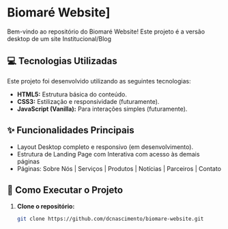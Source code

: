 # Biomaré Website]

Bem-vindo ao repositório do Biomaré Website! Este projeto é a versão desktop de um site Institucional/Blog

## 💻 Tecnologias Utilizadas

Este projeto foi desenvolvido utilizando as seguintes tecnologias:

- **HTML5:** Estrutura básica do conteúdo.
- **CSS3:** Estilização e responsividade (futuramente).
- **JavaScript (Vanilla):** Para interações simples (futuramente).

## ✨ Funcionalidades Principais

- Layout Desktop completo e responsivo (em desenvolvimento).
- Estrutura de Landing Page com Interativa com acesso às demais páginas
- Páginas:  Sobre Nós | Serviços | Produtos | Notícias | Parceiros | Contato

## 🚀 Como Executar o Projeto

1. **Clone o repositório:**
   ```bash
   git clone https://github.com/dcnascimento/biomare-website.git
